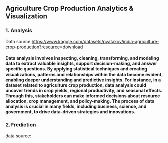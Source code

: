 ## Agriculture Crop Production Analytics & Visualization
### 1. Analysis
Data source:https://www.kaggle.com/datasets/pyatakov/india-agriculture-crop-production?resource=download

#### Data analysis involves inspecting, cleaning, transforming, and modeling data to extract valuable insights, support decision-making, and answer specific questions. By applying statistical techniques and creating visualizations, patterns and relationships within the data become evident, enabling deeper understanding and predictive insights. For instance, in a dataset related to agriculture crop production, data analysis could uncover trends in crop yields, regional productivity, and seasonal effects. Through this, stakeholders can make informed decisions about resource allocation, crop management, and policy-making. The process of data analysis is crucial in many fields, including business, science, and government, to drive data-driven strategies and innovations.

### 2.Prediction
data source:
